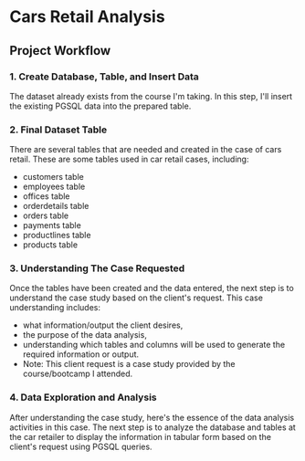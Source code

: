 # Cars Retail Analysis 
## Project Workflow
### 1. Create Database, Table, and Insert Data
The dataset already exists from the course I'm taking. In this step, I'll insert the existing PGSQL data into the prepared table.
### 2. Final Dataset Table
There are several tables that are needed and created in the case of cars retail. These are some tables used in car retail cases, including:
- customers table
- employees table
- offices table
- orderdetails table
- orders table
- payments table
- productlines table
- products table
### 3. Understanding The Case Requested 
Once the tables have been created and the data entered, the next step is to understand the case study based on the client's request. This case understanding includes:
- what information/output the client desires,
- the purpose of the data analysis,
- understanding which tables and columns will be used to generate the required information or output.
- Note:
This client request is a case study provided by the course/bootcamp I attended.
### 4. Data Exploration and Analysis
After understanding the case study, here's the essence of the data analysis activities in this case. The next step is to analyze the database and tables at the car retailer to display the information in tabular form based on the client's request using PGSQL queries.

